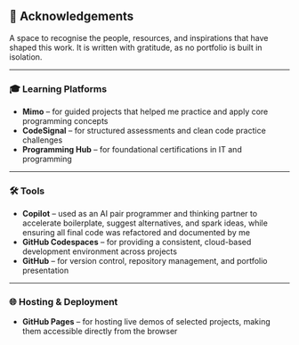 ## 🤝 Acknowledgements

A space to recognise the people, resources, and inspirations that have shaped this work. It is written with gratitude, as no portfolio is built in isolation.

---

### 🎓 Learning Platforms
- **Mimo** – for guided projects that helped me practice and apply core programming concepts  
- **CodeSignal** – for structured assessments and clean code practice challenges  
- **Programming Hub** – for foundational certifications in IT and programming  

---

### 🛠️ Tools
- **Copilot** – used as an AI pair programmer and thinking partner to accelerate boilerplate, suggest alternatives, and spark ideas, while ensuring all final code was refactored and documented by me  
- **GitHub Codespaces** – for providing a consistent, cloud-based development environment across projects  
- **GitHub** – for version control, repository management, and portfolio presentation  

---

### 🌐 Hosting & Deployment
- **GitHub Pages** – for hosting live demos of selected projects, making them accessible directly from the browser  


